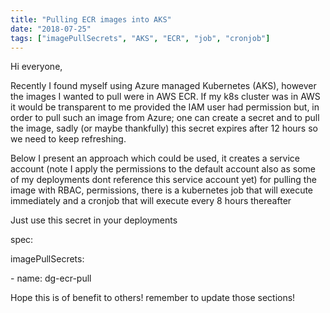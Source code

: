 ```yaml
---
title: "Pulling ECR images into AKS"
date: "2018-07-25"
tags: ["imagePullSecrets", "AKS", "ECR", "job", "cronjob"]
---
```


Hi everyone,

Recently I found myself using Azure managed Kubernetes (AKS), however the images I wanted to pull were in AWS ECR. If my k8s cluster was in AWS it would be transparent to me provided the IAM user had permission but, in order to pull such an image from Azure; one can create a secret and to pull the image, sadly (or maybe thankfully) this secret expires after 12 hours so we need to keep refreshing.

Below I present an approach which could be used, it creates a service account (note I apply the permissions to the default account also as some of my deployments dont reference this service account yet) for pulling the image with RBAC, permissions, there is a kubernetes job that will execute immediately and a cronjob that will execute every 8 hours thereafter

Just use this secret in your deployments 

spec:

imagePullSecrets:

\- name: dg-ecr-pull

Hope this is of benefit to others! remember to update those  sections!
